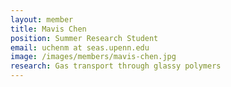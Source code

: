 ```yaml
---
layout: member
title: Mavis Chen
position: Summer Research Student
email: uchenm at seas.upenn.edu
image: /images/members/mavis-chen.jpg
research: Gas transport through glassy polymers 
---
```



